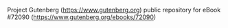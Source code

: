 Project Gutenberg (https://www.gutenberg.org) public repository for eBook #72090 (https://www.gutenberg.org/ebooks/72090)
